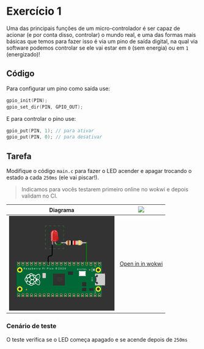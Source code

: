 # Exercício 1

Uma das principais funções de um micro-controlador é ser capaz de acionar (e por conta disso, controlar) o mundo real, e uma das formas mais básicas que temos para fazer isso é via um pino de saída digital, na qual via software podemos controlar se ele vai estar em `0` (sem energia) ou em `1` (energizado)!

## Código

Para configurar um pino como saída use:

```c
gpio_init(PIN);
gpio_set_dir(PIN, GPIO_OUT);
```

E para controlar o pino use:

``` c
gpio_put(PIN, 1); // para ativar
gpio_put(PIN, 0); // para desativar
```

## Tarefa

Modifique o código `main.c` para fazer o LED acender e apagar trocando o estado a cada `250ms` (ele vai piscar!).

> Indicamos para vocês testarem primeiro online no wokwi e depois validam no CI.

| Diagrama         | ![](https://docs.wokwi.com/pt-BR/img/logo.svg)                    |
|------------------|-------------------------------------------------------------------|
| ![](diagram.png) | [Open in in wokwi](https://wokwi.com/projects/382395689125209089) |

### Cenário de teste

O teste verifica se o LED começa apagado e se acende depois de `250ms`
